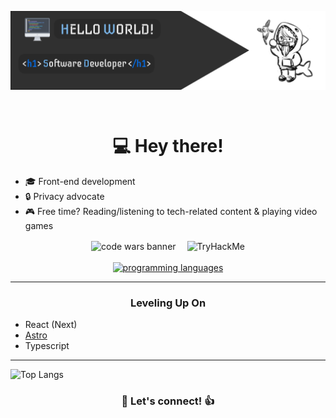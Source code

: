 <p><img align="center" src="./assets/profile_banner.png"></p><br>

<h1 align="center">💻 <b>Hey there!</b></h1>

- 🎓 Front-end development
- 🔒 Privacy advocate
- 🎮 Free time? Reading/listening to tech-related content & playing video games

<div align="center">
    <img align="center" alt="code wars banner" src="https://www.codewars.com/users/hny-codes/badges/large">&emsp;
     <img align="center" src="https://tryhackme-badges.s3.amazonaws.com/TenyouTachia.png" alt="TryHackMe"><br><br>
</div>

<div align="center">
    <a href="https://skillicons.dev">
        <img alt="programming languages" src="https://skillicons.dev/icons?i=git,js,html,css,py,react,vite,astro" />
    </a><br>
</div>

---

<div align="center">
    <h3><b>Leveling Up On</b></h3>
</div>

- React (Next)
- [Astro](https://astro.build/)
- Typescript

---
![Top Langs](https://github-readme-stats.vercel.app/api/top-langs/?username=hny-codes&layout=donut&langs_count=10&theme=tokyonight)

<h3 align="center">💬 Let's connect! 👍</h3>
